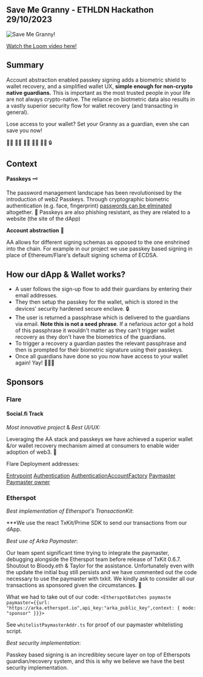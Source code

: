 ## Save Me Granny - ETHLDN Hackathon 29/10/2023
![Save Me Granny!](https://github.com/pripatelUK/savemegranny/assets/7451050/8d657f97-31ef-4667-95d8-6325ba3db8be)


[Watch the Loom video here!](https://www.loom.com/share/f57b8b9eee544d25bfd1af4856acc765?sid=c786daf7-846c-4c8b-b02a-68a1b5bc215c)


## Summary

Account abstraction enabled passkey signing adds a biometric shield to wallet recovery, and a simplified wallet UX, **simple enough for non-crypto native guardians.** This is important as the most trusted people in your life are not always crypto-native. The reliance on biotmetric data also results in a vastly superior security flow for wallet recovery (and transacting in general).

Lose access to your wallet? Set your Granny as a guardian, even she can save you now! 

👵🏻 👵🏼 👵🏽 👵🏾 👵🏿 🔒

## Context

**Passkeys** 🗝

The password management landscape has been revolutionised by the introduction of web2 Passkeys. Through cryptographic biometric authentication (e.g. face, fingerprint) [passwords can be elminated](https://www.theguardian.com/technology/2023/may/04/google-rolls-out-passkey-technology-in-beginning-of-the-end-for-passwords) altogether. 🤯 Passkeys are also phishing resistant, as they are related to a website (the site of the dApp)

**Account abstraction** 🧩 

AA allows for different signing schemas as opposed to the one enshrined into the chain. For example in our project we use passkey based signing in place of Ethereum/Flare's default signing schema of ECDSA.

## How our dApp & Wallet works?

* A user follows the sign-up flow to add their guardians by entering their email addresses.
* They then setup the passkey for the wallet, which is stored in the devices' security hardened secure enclave. 🔒
* The user is returned a passphrase which is delivered to the guardians via email. **Note this is not a seed phrase**. If a nefarious actor got a hold of this passphrase it wouldn't matter as they can't trigger wallet recovery as they don't have the biometrics of the guardians.
* To trigger a recovery a guardian pastes the relevant passphrase and then is prompted for their biometric signature using their passkeys.
* Once all guardians have done so you now have access to your wallet again! Yay! 🎉🎉🎉

## Sponsors

### Flare 

#### Social.fi Track
*Most innovative project* & *Best UI/UX:*

Leveraging the AA stack and passkeys we have achieved a superior wallet &/or wallet recovery mechanism aimed at consumers to enable wider adoption of web3. 🤝

Flare Deployment addresses:

[Entrypoint](https://coston2-explorer.flare.network/address/0x36b58F5C1969B7b6591D752ea6F5486D069010AB)
[Authentication](https://coston2-explorer.flare.network/address/0x8198f5d8F8CfFE8f9C413d98a0A55aEB8ab9FbB7)
[AuthenticationAccountFactory](https://coston2-explorer.flare.network/address0x0355B7B8cb128fA5692729Ab3AAa199C1753f726)
[Paymaster](https://coston2-explorer.flare.network/address/0x202CCe504e04bEd6fC0521238dDf04Bc9E8E15aB)
[Paymaster owner](https://coston2-explorer.flare.network/address/0xf39Fd6e51aad88F6F4ce6aB8827279cffFb92266)

### Etherspot
*Best implementation of Etherspot's TransactionKit*:

***We use the react TxKit/Prime SDK to send our transactions from our dApp.

*Best use of Arka Paymaster*:

Our team spent significant time trying to integrate the paymaster, debugging alongside the Etherspot team before release of TxKit 0.6.7. Shoutout to Bloody.eth & Taylor for the assistance. Unfortunately even with the update the initial bug still persists and we have commented out the code necessary to use the paymaster with txkit. We kindly ask to consider all our transactions as sponsored given the circumstances. 🙂

What we had to take out of our code:
`<EtherspotBatches paymaste paymaster={{url: "https://arka.etherspot.io",api_key:"arka_public_key",context: { mode: "sponsor" }}}>`

See `whitelistPaymasterAddr.ts` for proof of our paymaster whitelisting script.

*Best security implementation*:

Passkey based signing is an incredibley secure layer on top of Etherspots guardian/recovery system, and this is why we believe we have the best security implementation.
